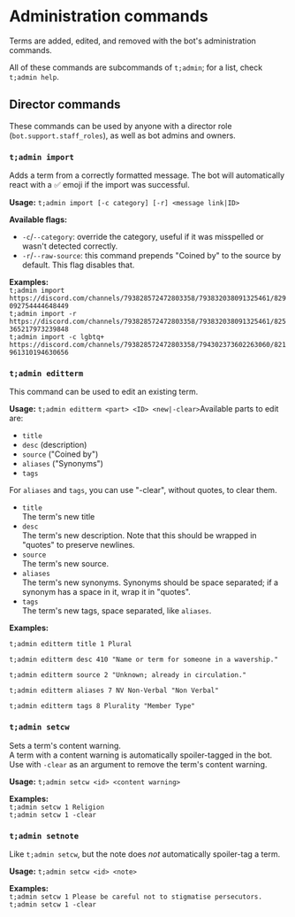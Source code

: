 # Administration commands

Terms are added, edited, and removed with the bot's administration commands.

All of these commands are subcommands of `t;admin`; for a list, check `t;admin help`.

## Director commands

These commands can be used by anyone with a director role (`bot.support.staff_roles`), as well as bot admins and owners.

### `t;admin import`

Adds a term from a correctly formatted message. The bot will automatically react with a ✅ emoji if the import was successful.

**Usage:** `t;admin import [-c category] [-r] <message link|ID>`

**Available flags:**

- `-c`/`--category`: override the category, useful if it was misspelled or wasn't detected correctly.
- `-r`/`--raw-source`: this command prepends "Coined by" to the source by default. This flag disables that.

**Examples:**  
`t;admin import https://discord.com/channels/793828572472803358/793832038091325461/829092754444648449`  
`t;admin import -r https://discord.com/channels/793828572472803358/793832038091325461/825365217973239848`  
`t;admin import -c lgbtq+ https://discord.com/channels/793828572472803358/794302373602263060/821961310194630656`

### `t;admin editterm`

This command can be used to edit an existing term.

**Usage:** `t;admin editterm <part> <ID> <new|-clear>`
​
Available parts to edit are:
- `title`
- `desc` (description)
- `source` ("Coined by")
- `aliases` ("Synonyms")
- `tags`

For `aliases` and `tags`, you can use "-clear", without quotes, to clear them.

- `title`  
  The term's new title
- `desc`  
  The term's new description. Note that this should be wrapped in "quotes" to preserve newlines.
- `source`  
  The term's new source.
- `aliases`  
  The term's new synonyms. Synonyms should be space separated; if a synonym has a space in it, wrap it in "quotes".
- `tags`  
  The term's new tags, space separated, like `aliases`.

**Examples:**

```
t;admin editterm title 1 Plural

t;admin editterm desc 410 "Name or term for someone in a wavership."

t;admin editterm source 2 "Unknown; already in circulation."

t;admin editterm aliases 7 NV Non-Verbal "Non Verbal"

t;admin editterm tags 8 Plurality "Member Type"
```

### `t;admin setcw`

Sets a term's content warning.  
A term with a content warning is automatically spoiler-tagged in the bot.  
Use with `-clear` as an argument to remove the term's content warning.

**Usage:** `t;admin setcw <id> <content warning>`

**Examples:**  
`t;admin setcw 1 Religion`  
`t;admin setcw 1 -clear`

### `t;admin setnote`

Like `t;admin setcw`, but the note does *not* automatically spoiler-tag a term.

**Usage:** `t;admin setcw <id> <note>`

**Examples:**  
`t;admin setcw 1 Please be careful not to stigmatise persecutors.`  
`t;admin setcw 1 -clear`